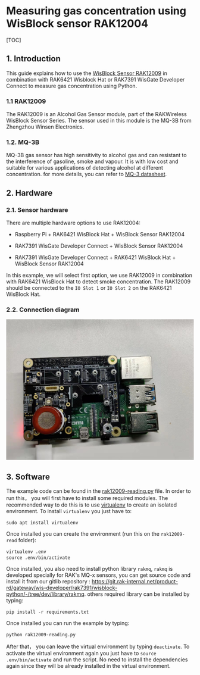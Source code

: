 # Measuring  gas concentration using WisBlock sensor RAK12004

[TOC]

## 1. Introduction

This guide explains how to use the [WisBlock Sensor RAK12009](https://docs.rakwireless.com/Product-Categories/WisBlock/RAK12009/Overview/) in combination with RAK6421 Wisblock Hat or RAK7391 WisGate Developer Connect to measure gas concentration using Python. 

### 1.1 RAK12009

The RAK12009 is an Alcohol Gas Sensor module, part of the RAKWireless WisBlock Sensor Series. The sensor used in this module is the MQ-3B from Zhengzhou Winsen Electronics. 

### 1.2. MQ-3B

MQ-3B gas sensor has high sensitivity to alcohol gas and can resistant to the interference of gasoline, smoke and vapour. It is with low cost and suitable for various applications of detecting alcohol at different concentration. for more details, you can refer to [MQ-3 datasheet](docs/MQ-3B.pdf).

## 2. Hardware

### 2.1. Sensor hardware

There are multiple hardware options to use RAK12004:

- Raspberry Pi + RAK6421 WisBlock Hat + WisBlock Sensor RAK12004

- RAK7391 WisGate Developer Connect + WisBlock Sensor RAK12004
- RAK7391 WisGate Developer Connect + RAK6421 WisBlock Hat + WisBlock Sensor RAK12004

In this example, we will select first option, we use RAK12009 in combination with RAK6421 WisBlock Hat  to detect  smoke concentration. The RAK12009 should be  connected to the `IO Slot 1` or `IO Slot 2` on the RAK6421 WisBlock Hat. 

### 2.2. Connection diagram

<img src="assets/setup.jpg" alt="setup" style="zoom:67%;" />

## 3. Software

The example code can be found in the [rak12009-reading.py](rak12009-reading/rak12009-reading.py) file. In order to run this， you will first have to install some required modules. The recommended way to do this is to use [virtualenv](https://virtualenv.pypa.io/en/latest/) to create an isolated environment. To install `virtualenv` you just have to:

```
sudo apt install virtualenv
```

Once installed you can create the environment (run this on the `rak12009-read` folder):

```
virtualenv .env
source .env/bin/activate
```

Once installed, you also need to install python library `rakmq`,   `rakmq` is developed specially for RAK's MQ-x sensors, you can get source code and install it from our gitlib repository : https://git.rak-internal.net/product-rd/gateway/wis-developer/rak7391/wisblock-python/-/tree/dev/library/rakmq. others required library can be installed by typing:

```
pip install -r requirements.txt
```

Once installed you can run the example by typing:

```
python rak12009-reading.py
```

After that， you can leave the virtual environment by typing `deactivate`. To activate the virtual environment again you just have to `source .env/bin/activate` and run the script. No need to install the dependencies again since they will be already installed in the virtual environment.
